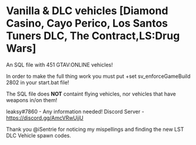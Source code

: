 # Vanilla & DLC vehicles [Diamond Casino, Cayo Perico, Los Santos Tuners DLC, The Contract,LS:Drug Wars]
An SQL file with 451 GTAV:ONLINE vehicles!


In order to make the full thing work you must put  +set sv_enforceGameBuild 2802 in your start.bat file!

The SQL file does **NOT** containt flying vehicles, nor vehicles that have weapons in/on them!

leaksy#7860 - Any information needed!
Discord Server - https://discord.gg/AmcVRwUjjU


Thank you @iSentrie for noticing my mispellings and finding the new LST DLC Vehicle spawn codes.
